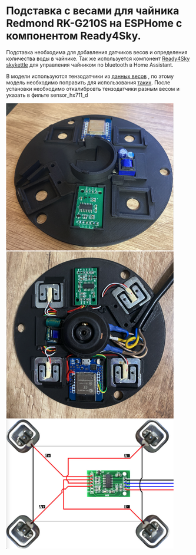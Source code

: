 # Подставка с весами для чайника Redmond RK-G210S на ESPHome с компонентом Ready4Sky.

Подставка необходима для добавления датчиков весов и определения количества воды в чайнике. Так же используется компонент [Ready4Sky skykettle](https://github.com/KomX/ESPHome-Ready4Sky/tree/main/components/skykettle) для управления чайником по bluetooth в Home Assistant.

В модели используются тензодатчики из [данных весов](https://www.wildberries.ru/catalog/74249901/detail.aspx) , по этому модель необходимо поправить для использования [таких](https://aliexpress.ru/item/1005001853993037.html?sku_id=12000017862724242&spm=a2g2w.productlist.search_results.5.7e8d4aa61sWSqP). 
После установки необходимо откалибровть тензодатчики разным весом и указать в фильте sensor_hx711_d

<img src="1.png" width="455">
<img src="2.png" width="455">
<img src="hx711.png" width="455">